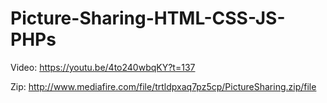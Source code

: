 # Picture-Sharing-HTML-CSS-JS-PHPs
Video: https://youtu.be/4to240wbqKY?t=137

Zip: http://www.mediafire.com/file/trtldpxaq7pz5cp/PictureSharing.zip/file
